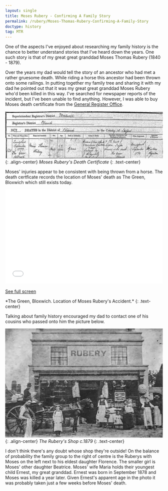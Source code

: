 ```yaml
---
layout: single
title: Moses Rubery - Confirming A Family Story
permalink: /rubery/Moses-Thomas-Rubery-Confirming-A-Family-Story
doctype: history
tag: MTR
---
```


One of the aspects I've enjoyed about researching my family history is the chance to better understand stories that I've heard down the years. One such story is that of my great great granddad Moses Thomas Rubery (1840 - 1879).

Over the years my dad would tell the story of an ancestor who had met a rather gruesome death. While riding a horse this ancestor had been thrown onto some railings. In putting together my family tree and sharing it with my dad he pointed out that it was my great great granddad Moses Rubery who'd been killed in this way. I've searched for newspaper reports of the incident, but I've been unable to find anything. However, I was able to buy Moses death certificate from the <a href="https://www.gro.gov.uk/gro/content/certificates/login.asp">General Register Office</a>.

![Moses Rubery died 23rd September 1879 at The Green, Bloxwich of a fracture to the base of the spine and concussion of the brain.](/images/MTRDeathCertificateSmall.jpg "Moses Rubery died 23rd September 1879 at The Green, Bloxwich of a fracture to the base of the spine and concussion of the brain."){: .align-center}
*Moses Rubery's Death Certificate*
{: .text-center}

Moses' injuries appear to be consistent with being thrown from a horse. The death certficate records the location of Moses' death as The Green, Bloxwich which still exists today.

<iframe width="100%" height="300px" frameborder="0" allowfullscreen src="//umap.openstreetmap.fr/en/map/location-of-moses-ruberys-death_778506?scaleControl=false&miniMap=false&scrollWheelZoom=false&zoomControl=true&allowEdit=false&moreControl=false&searchControl=null&tilelayersControl=null&embedControl=null&datalayersControl=null&onLoadPanel=undefined&captionBar=false"></iframe><p><a href="//umap.openstreetmap.fr/en/map/location-of-moses-ruberys-death_778506">See full screen</a></p>
*The Green, Bloxwich. Location of Moses Rubery's Accident.*
{: .text-center}

Talking about family history encouraged my dad to contact one of his cousins who passed onto him the picture below.

![Moses and Maria Rubery outside their shop with Florence, Beatrice and Ernest.](/images/RuberyShopSmall.jpg "Moses and Maria Rubery outside their shop with Florence, Beatrice and Ernest."){: .align-center}
*The Rubery's Shop c.1879*
{: .text-center}

I don't think there's any doubt whose shop they're outside! On the balance of probability the family group to the right of centre is the Ruberys with Moses on the left next to his eldest daughter Florence. The smaller girl is Moses' other daughter Beatrice. Moses' wife Maria holds their youngest child Ernest, my great granddad. Ernest was born in September 1878 and Moses was killed a year later. Given Ernest's apparent age in the photo it was probably taken just a few weeks before Moses' death.
